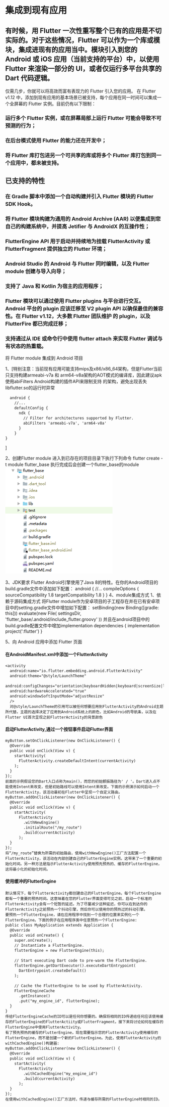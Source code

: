 # 集成到现有应用
## 有时候，用 Flutter 一次性重写整个已有的应用是不切实际的。对于这些情况，Flutter 可以作为一个库或模块，集成进现有的应用当中。模块引入到您的 Android 或 iOS 应用（当前支持的平台）中，以使用 Flutter 来渲染一部分的 UI，或者仅运行多平台共享的 Dart 代码逻辑。
仅需几步，你就可以将高效而富有表现力的 Flutter 引入您的应用。
在 Flutter v1.12 中，添加到现有应用的基本场景已被支持，每个应用在同一时间可以集成一个全屏幕的 Flutter 实例。目前仍有以下限制：
### 运行多个 Flutter 实例，或在屏幕局部上运行 Flutter 可能会导致不可预测的行为；
### 在后台模式使用 Flutter 的能力还在开发中；
### 将 Flutter 库打包进另一个可共享的库或将多个 Flutter 库打包到同一个应用中，都未被支持。

## 已支持的特性
### 在 Gradle 脚本中添加一个自动构建并引入 Flutter 模块的 Flutter SDK Hook。
### 将 Flutter 模块构建为通用的 Android Archive (AAR) 以便集成到您自己的构建系统中，并提高 Jetifier 与 AndroidX 的互操作性；
### FlutterEngine API 用于启动并持续地为挂载 FlutterActivity 或 FlutterFragment 提供独立的 Flutter 环境；
### Android Studio 的 Android 与 Flutter 同时编辑，以及 Flutter module 创建与导入向导；
### 支持了 Java 和 Kotlin 为宿主的应用程序；
### Flutter 模块可以通过使用 Flutter plugins 与平台进行交互。 Android 平台的 plugin 应该迁移至 V2 plugin API 以确保最佳的兼容性。在 Flutter v1.12，大多数 Flutter 团队维护 的 plugin，以及 FlutterFire 都已完成迁移；
### 支持通过从 IDE 或命令行中使用 flutter attach 来实现 Flutter 调试与有状态的热重载。

将 Flutter module 集成到 Android 项目

1、[特别注意：当前现有应用可能支持mips及x86/x86_64架构，但是Flutter当前只支持构建armeabi-v7a 和 arm64-v8a架构的AOT模式的编译库，因此建议apk使用abiFilters Android构建的插件API来限制支持    的架构，避免出现丢失libflutter.so的运行时异常

      android {
        //...
        defaultConfig {
          ndk {
            // Filter for architectures supported by Flutter.
            abiFilters 'armeabi-v7a', 'arm64-v8a'
          }
        }
    }
  ]

2、创建Flutter module
进入到已存在的项目目录下执行下列命令
flutter create -t module flutter_base
执行完成后会创建一个flutter_base的module
![image](https://github.com/rolfhoward/AndroidFlutter/blob/master/doc/image/flutter_module_example.png)

3、JDK要求
Flutter Android引擎使用了Java 8的特性。在你的Android项目的build.gradle文件中添加如下配置：
android {
  //...
  compileOptions {
    sourceCompatibility 1.8
    targetCompatibility 1.8
  }
}
4、module集成方式
  1、依赖于源码集成方式
     将Flutter module作为安卓项目的子工程存在并在已有安卓项目中的setting.gradle文件中增加如下配置：
     setBinding(new Binding([gradle: this]))
     evaluate(new File(
       settingsDir,
       'flutter_base/.android/include_flutter.groovy'
     ))
     并且在android项目中的build.gradle配置文件中增加implementation
     dependencies {
       implementation project(':flutter')
     }

5、向 Android 应用中添加 Flutter 页面
####  在AndroidManifest.xml中添加一个FlutterActivity
    <activity
      android:name="io.flutter.embedding.android.FlutterActivity"
      android:theme="@style/LaunchTheme"
      android:configChanges="orientation|keyboardHidden|keyboard|screenSize|locale|layoutDirection|fontScale|screenLayout|density|uiMode"
      android:hardwareAccelerated="true"
      android:windowSoftInputMode="adjustResize"
      />
      对@style/LaunchTheme的引用可以被任何想要应用到FlutterActivity的Android主题所代替。主题的选择决定了应用到Android系统上的颜色，比如Android的导航条，以及在Flutter UI首次呈现之前FlutterActivity的背景颜色
 #### 启动FlutterActivity,通过一个按钮事件启动Flutter界面
    myButton.setOnClickListener(new OnClickListener() {
      @Override
      public void onClick(View v) {
        startActivity(
          FlutterActivity.createDefaultIntent(currentActivity)
        );
      }
    });
    前面的示例假设您的Dart入口点称为main()，而您的初始颤振路径为' / '。Dart进入点不能使用Intent来改变，但是初始路线可以使用Intent来改变。下面的示例演示如何启动一个FlutterActivity，该活动最初在Flutter中呈现一个自定义路由。
    myButton.addOnClickListener(new OnClickListener() {
      @Override
      public void onClick(View v) {
        startActivity(
          FlutterActivity
            .withNewEngine()
            .initialRoute("/my_route")
            .build(currentActivity)
          );
      }
    });
    将“/my_route”替换为所需的初始路由，使用withNewEngine()工厂方法配置一个FlutterActivity，该活动在内部创建自己的FlutterEngine实例。这带来了一个重要的初始化时间。另一种方法是指示FlutterActivity使用预先预热的、缓存的FlutterEngine，这将最小化的初始化时间。
#### 使用缓冲的FlutterEngine
    默认情况下，每个FlutterActivity都创建自己的FlutterEngine。每个FlutterEngine都有一个重要的预热时间。这意味着在您的Flutter界面变得可见之前，启动一个标准的FlutterActivity会有一个短暂的延迟。为了尽量减少这种延迟，你可以在到达你的FlutterActivity之前预热一个抖动引擎，然后你可以使用你的预热过的抖动引擎。
    要预热一个FlutterEngine，请在应用程序中找到一个合理的位置来实例化一个FlutterEngine。下面的例子在应用程序类中任意预热一个FlutterEngine:
    public class MyApplication extends Application {
      @Override
      public void onCreate() {
        super.onCreate();
        // Instantiate a FlutterEngine.
        flutterEngine = new FlutterEngine(this);

        // Start executing Dart code to pre-warm the FlutterEngine.
        flutterEngine.getDartExecutor().executeDartEntrypoint(
          DartEntrypoint.createDefault()
        );

        // Cache the FlutterEngine to be used by FlutterActivity.
        FlutterEngineCache
          .getInstance()
          .put("my_engine_id", flutterEngine);
      }
    }
    传给FlutterEngineCache的ID可以是任何你想要的。确保将相同的ID传递给任何应该使用缓存的FlutterEngine的FlutterActiity或FlutterFragment。接下来将讨论如何在缓存的FlutterEngine中使用FlutterActivity。
    有了预先预热的缓存的FlutterEngine，现在需要指示您的FlutterActivity使用缓存的FlutterEngine，而不是创建一个新的FlutterEngine。为此，使用FlutterActivity的withCachedEngine()构建器:
    myButton.addOnClickListener(new OnClickListener() {
      @Override
      public void onClick(View v) {
        startActivity(
          FlutterActivity
            .withCachedEngine("my_engine_id")
            .build(currentActivity)
          );
      }
    });
    在使用withCachedEngine()工厂方法时，传递与缓存所需的FlutterEngine时相同的ID。





